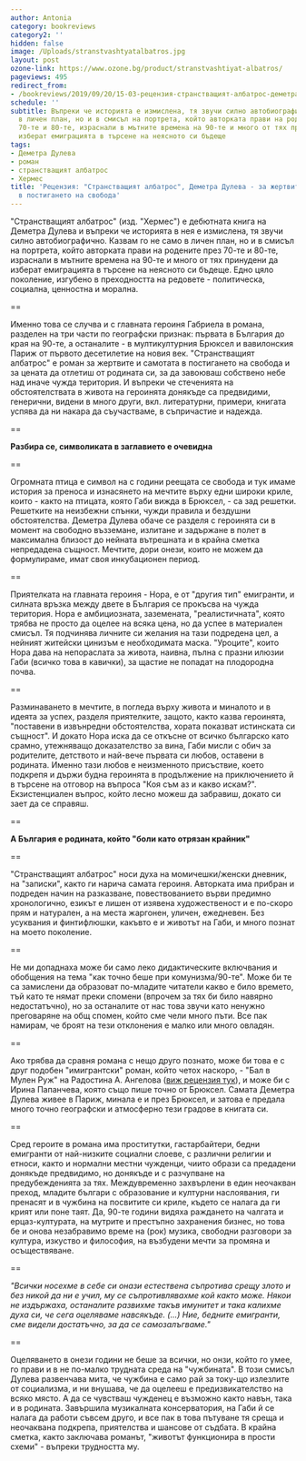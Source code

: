 ```yaml
---
author: Antonia
category: bookreviews
category2: ''
hidden: false
image: /Uploads/stranstvashtyatalbatros.jpg
layout: post
ozone-link: https://www.ozone.bg/product/stranstvashtiyat-albatros/
pageviews: 495
redirect_from:
- /bookreviews/2019/09/20/15-03-рецензия-странстващият-албатрос-деметра-дулева-за-жертвите-и-самотата-в-постигането-на-свобода
schedule: ''
subtitle: Въпреки че историята е измислена, тя звучи силно автобиографично. Не само
  в личен план, но и в смисъл на портрета, който авторката прави на родените през
  70-те и 80-те, израснали в мътните времена на 90-те и много от тях принудени да
  изберат емиграцията в търсене на неясното си бъдеще
tags:
- Деметра Дулева
- роман
- странстващият албатрос
- Хермес
title: 'Рецензия: "Странстващият албатрос", Деметра Дулева - за жертвите и самотата
  в постигането на свобода'
---
```


"Странстващият албатрос" (изд. "Хермес") е дебютната книга на Деметра Дулева и въпреки че историята в нея е измислена, тя звучи силно автобиографично. Казвам го не само в личен план, но и в смисъл на портрета, който авторката прави на родените през 70-те и 80-те, израснали в мътните времена на 90-те и много от тях принудени да изберат емиграцията в търсене на неясното си бъдеще. Едно цяло поколение, изгубено в преходността на редовете - политическа, социална, ценностна и морална. 

\==

Именно това се случва и с главната героиня Габриела в романа, разделен на три части по географски признак: първата в България до края на 90-те, а останалите - в мултикултурния Брюксел и вавилонския Париж от първото десетилетие на новия век. "Странстващият албатрос" е роман за жертвите и самотата в постигането на свобода и за цената да отлетиш от родината си, за да завоюваш собствено небе над иначе чужда територия. И въпреки че стеченията на обстоятелствата в живота на героинята донякъде са предвидими, генерични, видени в много други, вкл. литературни, примери, книгата успява да ни накара да съучастваме, в съпричастие и надежда.

\==

**Разбира се, символиката в заглавието е очевидна**

\==

Огромната птица е символ на с години реещата се свобода и тук имаме история за преноса и изнасянето на мечтите върху едни широки криле, които - както на птицата, която Габи вижда в Брюксел, - са зад решетки. Решетките на неизбежни спънки, чужди правила и бездушни обстоятелства. Деметра Дулева обаче се разделя с героинята си в момент на свободно възземане, излитане и задържане в полет в максимална близост до нейната вътрешната и в крайна сметка непредадена същност. Мечтите, дори онези, които не можем да формулираме, имат своя инкубационен период. 

\==

Приятелката на главната героиня - Нора, е от "другия тип" емигранти, и силната връзка между двете в България се прокъсва на чужда територия. Нора е амбициозната, заземената, "реалистичната", която трябва не просто да оцелее на всяка цена, но да успее в материален смисъл. Тя подчинява личните си желания на тази подредена цел, а нейният житейски цинизъм е необходимата маска. "Уроците", които Нора дава на непораслата за живота, наивна, пълна с празни илюзии Габи (всичко това в кавички), за щастие не попадат на плодородна почва. 

\==

Разминаването в мечтите, в погледа върху живота и миналото и в идеята за успех, разделя приятелките, защото, както казва героинята, "поставени в извънредни обстоятелства, хората показват истинската си същност". И докато Нора иска да се откъсне от всичко българско като срамно, утежняващо доказателство за вина, Габи мисли с обич за родителите, детството и най-вече първата си любов, оставени в родината. Именно тази любов е неизменното присъствие, което подкрепя и държи будна героинята в продължение на приключението й в търсене на отговор на въпроса "Коя съм аз и какво искам?". Екзистенциален въпрос, който лесно можеш да забравиш, докато си зает да се справяш.

\==

**А България е родината, който "боли като отрязан крайник"**

\==

"Странстващият албатрос" носи духа на момичешки/женски дневник, на "записки", както ги нарича самата героиня. Авторката има прибран и подреден начин на разказване, повествованието върви предимно хронологично, езикът е лишен от изявена художественост и е по-скоро прям и натурален, а на места жаргонен, уличен, ежедневен. Без усуквания и финтифлюшки, какъвто е и животът на Габи, и много познат на моето поколение.  

\==

Не ми допаднаха може би само леко дидактическите включвания и обобщения на тема "как точно беше при комунизма/90-те". Може би те са замислени да образоват по-младите читатели какво е било времето, тъй като те нямат преки спомени (впрочем за тях би било навярно недостатъчно), но за останалите от нас това звучи като ненужно преговаряне на общ спомен, който сме чели много пъти. Все пак намирам, че броят на тези отклонения е малко или много овладян.

\==

Ако трябва да сравня романа с нещо друго познато, може би това е с друг подобен "имигрантски" роман, който четох наскоро, - "Бал в Мулен Руж" на Радостина А. Ангелова ([виж рецензия тук](https://literaturnirazgovori.com/bookreviews/2019/09/09/11-41-%D1%80%D0%B5%D1%86%D0%B5%D0%BD%D0%B7%D0%B8%D1%8F-%D0%BC%D0%B0%D1%80%D0%B0-%D0%B1%D0%B5%D0%BB%D1%87%D0%B5%D0%B2%D0%B0-%D0%B8-%D0%BA%D0%B0%D1%80%D1%82%D0%B8%D0%BD%D0%B0%D1%82%D0%B0-%D0%BD%D0%B0-%D1%82%D1%83%D0%BB%D1%83%D0%B7-%D0%BB%D0%BE%D1%82%D1%80%D0%B5%D0%BA-%D0%B2-%D0%B1%D0%B0%D0%BB-%D0%B2-%D0%BC%D1%83%D0%BB%D0%B5%D0%BD-%D1%80%D1%83%D0%B6-%D0%BD%D0%B0-%D1%80%D0%B0%D0%B4%D0%BE%D1%81%D1%82%D0%B8%D0%BD%D0%B0-%D0%B0-%D0%B0%D0%BD%D0%B3%D0%B5%D0%BB%D0%BE%D0%B2%D0%B0.html)), и може би с Ирина Папанчева, която също пише точно от Брюксел. Самата Деметра Дулева живее в Париж, минала е и през Брюксел, и затова е предала много точно географски и атмосферно тези градове в книгата си. 

\==

Сред героите в романа има проститутки, гастарбайтери, бедни емигранти от най-низките социални слоеве, с различни религии и етноси, както и нормални местни чужденци, чиито образи са предадени донякъде предвидимо, но донякъде и с разчупване на предубежденията за тях. Междувременно захвърлени в един неочакван преход, младите българи с образование и културни наслоявания, ги пренасят и в чужбина на посвитите си криле, където се налага да ги крият или поне таят. Да, 90-те години видяха раждането на чалгата и ерцаз-културата, на мутрите и престъпно захранения бизнес, но това бе и онова незабравимо време на (рок) музика, свободни разговори за култура, изкуство и философия, на възбудени мечти за промяна и осъществяване.

\==

_"Всички носехме в себе си онази естествена съпротива срещу злото и без никой да ни е учил, му се съпротивлявахме кой както може. Някои не издържаха, останалите развихме такъв имунитет и така калихме духа си, че сега оцеляваме навсякъде. (...) Ние, бедните емигранти, сме видели достатъчно, за да се самозалъгваме."_

\==

Оцеляването в онези години не беше за всички, но онзи, който го умее, го прави и в не по-малко трудната среда на "чужбината". В този смисъл Дулева развенчава мита, че чужбина е само рай за току-що излезлите от социализма, и ни внушава, че да оцелееш е предизвикателство на всяко място. А да се чувстваш чужденец е възможно както навън, така и в родината. Завършила музикалната консерватория, на Габи й се налага да работи съвсем друго, и все пак в това пътуване тя среща и неочаквана подкрепа, приятелства и шансове от съдбата. В крайна сметка, както заключава романът, "животът функционира в прости схеми" - въпреки трудността му.